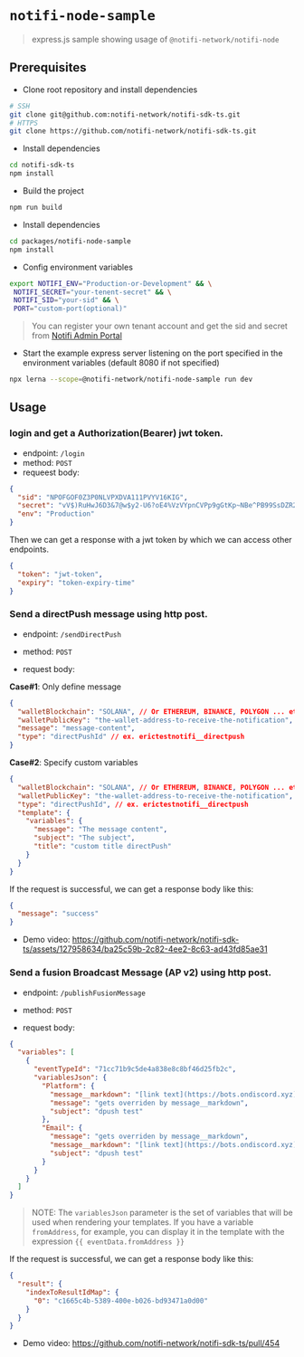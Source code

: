 # `notifi-node-sample`

> express.js sample showing usage of `@notifi-network/notifi-node`

## Prerequisites

- Clone root repository and install dependencies

```bash
# SSH
git clone git@github.com:notifi-network/notifi-sdk-ts.git
# HTTPS
git clone https://github.com/notifi-network/notifi-sdk-ts.git
```

- Install dependencies

```bash
cd notifi-sdk-ts
npm install
```

- Build the project

```bash
npm run build
```

- Install dependencies

```bash
cd packages/notifi-node-sample
npm install
```

- Config environment variables

```bash
export NOTIFI_ENV="Production-or-Development" && \
 NOTIFI_SECRET="your-tenent-secret" && \
 NOTIFI_SID="your-sid" && \
 PORT="custom-port(optional)"
```

> You can register your own tenant account and get the sid and secret from [Notifi Admin Portal](https://admin.notifi.network/)

- Start the example express server listening on the port specified in the environment variables (default 8080 if not specified)

```bash
npx lerna --scope=@notifi-network/notifi-node-sample run dev
```

## Usage

### login and get a Authorization(Bearer) jwt token.

- endpoint: `/login`
- method: `POST`
- requeest body:

```json
{
  "sid": "NPOFGOF0Z3P0NLVPXDVA111PVYV16KIG",
  "secret": "vV$)RuHwJ6D3&7@w$y2-U6?oE4%VzVYpnCVPp9gGtKp~NBe^PB99SsDZR2naU+2>",
  "env": "Production"
}
```

Then we can get a response with a jwt token by which we can access other endpoints.

```json
{
  "token": "jwt-token",
  "expiry": "token-expiry-time"
}
```

### Send a directPush message using http post.

- endpoint: `/sendDirectPush`
- method: `POST`

- request body:

**Case#1**: Only define message

```json
{
  "walletBlockchain": "SOLANA", // Or ETHEREUM, BINANCE, POLYGON ... etc
  "walletPublicKey": "the-wallet-address-to-receive-the-notification",
  "message": "message-content",
  "type": "directPushId" // ex. erictestnotifi__directpush
}
```

**Case#2**: Specify custom variables

```json
{
  "walletBlockchain": "SOLANA", // Or ETHEREUM, BINANCE, POLYGON ... etc
  "walletPublicKey": "the-wallet-address-to-receive-the-notification",
  "type": "directPushId", // ex. erictestnotifi__directpush
  "template": {
    "variables": {
      "message": "The message content",
      "subject": "The subject",
      "title": "custom title directPush"
    }
  }
}
```

If the request is successful, we can get a response body like this:

```json
{
  "message": "success"
}
```

- Demo video: https://github.com/notifi-network/notifi-sdk-ts/assets/127958634/ba25c59b-2c82-4ee2-8c63-ad43fd85ae31

### Send a fusion Broadcast Message (AP v2) using http post.

- endpoint: `/publishFusionMessage`
- method: `POST`

- request body:

```json
{
  "variables": [
    {
      "eventTypeId": "71cc71b9c5de4a838e8c8bf46d25fb2c",
      "variablesJson": {
        "Platform": {
          "message__markdown": "[link text](https://bots.ondiscord.xyz)",
          "message": "gets overriden by message__markdown",
          "subject": "dpush test"
        },
        "Email": {
          "message": "gets overriden by message__markdown",
          "message__markdown": "[link text](https://bots.ondiscord.xyz)",
          "subject": "dpush test"
        }
      }
    }
  ]
}
```

> NOTE:
> The `variablesJson` parameter is the set of variables that will be used when rendering your templates.
> If you have a variable `fromAddress`, for example, you can display it in the template with the expression `{{ eventData.fromAddress }}`

If the request is successful, we can get a response body like this:

```json
{
  "result": {
    "indexToResultIdMap": {
      "0": "c1665c4b-5389-400e-b026-bd93471a0d00"
    }
  }
}
```

- Demo video: https://github.com/notifi-network/notifi-sdk-ts/pull/454
